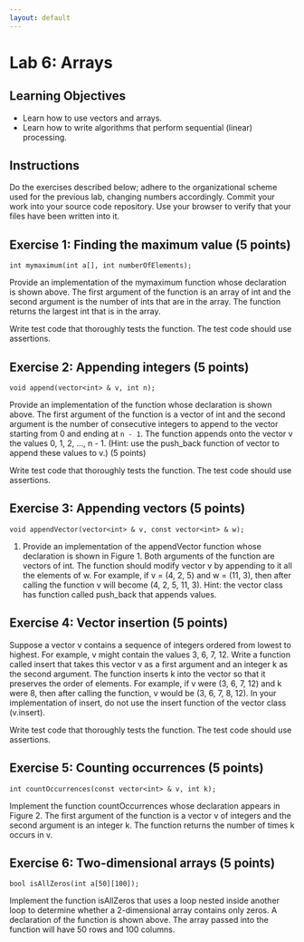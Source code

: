 ```yaml
---
layout: default
---
```


<h1>Lab 6: Arrays</h1>

## Learning Objectives

- Learn how to use vectors and arrays.
- Learn how to write algorithms that perform sequential (linear) processing.

## Instructions

Do the exercises described below; adhere to the organizational scheme used for the previous lab, changing numbers accordingly.  Commit your work into your source code repository.  Use your browser to verify that your files have been written into it.

## Exercise 1: Finding the maximum value (5 points)

    int mymaximum(int a[], int numberOfElements);

Provide an implementation of the mymaximum function whose declaration is shown above.   The first argument of the function is an array of int and the second argument is the number of ints that are in the array.  The function returns the largest int that is in the array. 

Write test code that thoroughly tests the function.  The test code should use assertions.


## Exercise 2: Appending integers (5 points)

    void append(vector<int> & v, int n);

Provide an implementation of the function whose declaration is shown above.   The first argument of the function is a vector of int and the second argument is the number of  consecutive integers to append to the vector starting from 0 and ending at <code>n - 1</code>.  The function appends onto the vector v the values 0, 1, 2, ..., n - 1.  (Hint: use the push_back function of vector to append these values to v.)  (5 points)

Write test code that thoroughly tests the function.  The test code should use assertions.


## Exercise 3: Appending vectors (5 points)

    void appendVector(vector<int> & v, const vector<int> & w);

1) Provide an implementation of the appendVector function whose declaration is shown in  Figure 1.   Both arguments of the function are vectors of int.  The function should modify vector v by appending to it all the elements of w.  For example, if v = (4, 2, 5) and w = (11, 3), then after calling the function v will become (4, 2, 5, 11, 3).  Hint: the vector class has function called push_back that appends values.


## Exercise 4: Vector insertion (5 points)

Suppose a vector v contains a sequence of integers ordered from lowest to highest.  For example, v might contain the values 3, 6, 7, 12.  Write a function called insert that takes this vector v as a first argument and an integer k as the second argument.  The function inserts k into the vector so that it preserves the order of elements.  For example, if v were (3, 6, 7, 12) and k were 8, then after calling the function, v would be (3, 6, 7, 8, 12).  In your implementation of insert, do not use the insert function of the vector class (v.insert).

Write test code that thoroughly tests the function.  The test code should use assertions.


## Exercise 5: Counting occurrences (5 points)

    int countOccurrences(const vector<int> & v, int k);

Implement the function countOccurrences whose declaration appears in Figure 2.  The first argument of the function is a vector v of integers and the second argument is an integer k.  The function returns the number of times k occurs in v.


## Exercise 6: Two-dimensional arrays (5 points)

    bool isAllZeros(int a[50][100]);

Implement the function isAllZeros that uses a loop nested inside another loop to determine whether a 2-dimensional array contains only zeros.  A declaration of the function is shown above.  The array passed into the function will have 50 rows and 100 columns. 




